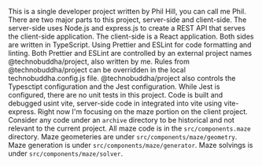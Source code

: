 This is a single developer project written by Phil Hill, you can call me Phil.
There are two major parts to this project, server-side and client-side.
The server-side uses Node.js and express.js to create a REST API that serves the client-side application.
The client-side is a React application.
Both sides are written in TypeScript.   Using Prettier and ESLint for code formatting and linting.
Both Prettier and ESLint are controlled by an external project names @technobuddha/project, also written by me.
Rules from @technobuddha/project can be overridden in the local technobuddha.config.js file.
@technobuddha/project also controls the Typesctipt configuration and the Jest configuration.
While Jest is configured, there are no unit tests in this project.
Code is built and debugged usint vite, server-side code in integrated into vite using vite-express.
Right now I'm focusing on the maze portion on the client project.
Consider any code under an `archive` directory to be historical and not relevant to the current project.
All maze code is in the `src/components.maze` directory.
Maze geometeries are under `src/components/maze/geometry`.
Maze generation is under `src/components/maze/generator`.
Maze solvings is under `src/components/maze/solver`.

